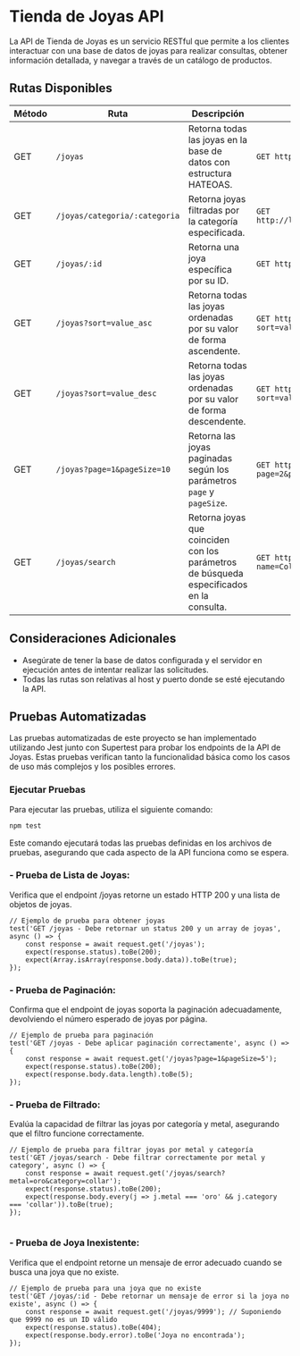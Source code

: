 # Tienda de Joyas API

La API de Tienda de Joyas es un servicio RESTful que permite a los clientes interactuar con una base de datos de joyas para realizar consultas, obtener información detallada, y navegar a través de un catálogo de productos.

## Rutas Disponibles

| Método | Ruta | Descripción | Ejemplo de uso |
| ------ | ---- | ----------- | -------------- |
| GET | `/joyas` | Retorna todas las joyas en la base de datos con estructura HATEOAS. | `GET http://localhost:3000/joyas` |
| GET | `/joyas/categoria/:categoria` | Retorna joyas filtradas por la categoría especificada. | `GET http://localhost:3000/joyas/categoria/collar` |
| GET | `/joyas/:id` | Retorna una joya específica por su ID. | `GET http://localhost:3000/joyas/1` |
| GET | `/joyas?sort=value_asc` | Retorna todas las joyas ordenadas por su valor de forma ascendente. | `GET http://localhost:3000/joyas?sort=value_asc` |
| GET | `/joyas?sort=value_desc` | Retorna todas las joyas ordenadas por su valor de forma descendente. | `GET http://localhost:3000/joyas?sort=value_desc` |
| GET | `/joyas?page=1&pageSize=10` | Retorna las joyas paginadas según los parámetros `page` y `pageSize`. | `GET http://localhost:3000/joyas?page=2&pageSize=6` |
| GET | `/joyas/search` | Retorna joyas que coinciden con los parámetros de búsqueda especificados en la consulta. | `GET http://localhost:3000/joyas/search?name=Collar&metal=oro` |


## Consideraciones Adicionales

- Asegúrate de tener la base de datos configurada y el servidor en ejecución antes de intentar realizar las solicitudes.
- Todas las rutas son relativas al host y puerto donde se esté ejecutando la API.


## Pruebas Automatizadas

Las pruebas automatizadas de este proyecto se han implementado utilizando Jest junto con Supertest para probar los endpoints de la API de Joyas. Estas pruebas verifican tanto la funcionalidad básica como los casos de uso más complejos y los posibles errores.

### Ejecutar Pruebas

Para ejecutar las pruebas, utiliza el siguiente comando:

```bash
npm test
```
Este comando ejecutará todas las pruebas definidas en los archivos de pruebas, asegurando que cada aspecto de la API funciona como se espera.


### - Prueba de Lista de Joyas:

Verifica que el endpoint /joyas retorne un estado HTTP 200 y una lista de objetos de joyas.

```
// Ejemplo de prueba para obtener joyas
test('GET /joyas - Debe retornar un status 200 y un array de joyas', async () => {
    const response = await request.get('/joyas');
    expect(response.status).toBe(200);
    expect(Array.isArray(response.body.data)).toBe(true);
});
```
### - Prueba de Paginación: 

Confirma que el endpoint de joyas soporta la paginación adecuadamente, devolviendo el número esperado de joyas por página.

```
// Ejemplo de prueba para paginación
test('GET /joyas - Debe aplicar paginación correctamente', async () => {
    const response = await request.get('/joyas?page=1&pageSize=5');
    expect(response.status).toBe(200);
    expect(response.body.data.length).toBe(5);
});

```

### - Prueba de Filtrado:

 Evalúa la capacidad de filtrar las joyas por categoría y metal, asegurando que el filtro funcione correctamente.

```
// Ejemplo de prueba para filtrar joyas por metal y categoría
test('GET /joyas/search - Debe filtrar correctamente por metal y category', async () => {
    const response = await request.get('/joyas/search?metal=oro&category=collar');
    expect(response.status).toBe(200);
    expect(response.body.every(j => j.metal === 'oro' && j.category === 'collar')).toBe(true);
});


```

### - Prueba de Joya Inexistente:

Verifica que el endpoint retorne un mensaje de error adecuado cuando se busca una joya que no existe.

```
// Ejemplo de prueba para una joya que no existe
test('GET /joyas/:id - Debe retornar un mensaje de error si la joya no existe', async () => {
    const response = await request.get('/joyas/9999'); // Suponiendo que 9999 no es un ID válido
    expect(response.status).toBe(404);
    expect(response.body.error).toBe('Joya no encontrada');
});


```



